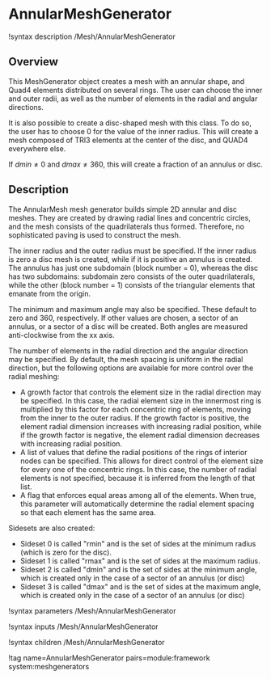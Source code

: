 # AnnularMeshGenerator

!syntax description /Mesh/AnnularMeshGenerator

## Overview

This MeshGenerator object creates a mesh with an annular shape, and Quad4 elements distributed on several rings. The user can choose the inner and outer radii, as well as the number of elements in the radial and angular directions.

It is also possible to create a disc-shaped mesh with this class. To do so, the user has to choose 0 for the value of the inner radius. This will create a mesh composed of TRI3 elements at the center of the disc, and QUAD4 everywhere else.

If $dmin \neq 0$ and $dmax \neq 360$, this will create a fraction of an annulus or disc.

## Description

The AnnularMesh mesh generator builds simple 2D annular and disc meshes. They are created by drawing radial lines and concentric circles, and the mesh consists of the quadrilaterals thus formed. Therefore, no sophisticated paving is used to construct the mesh.

The inner radius and the outer radius must be specified. If the inner radius is zero a disc mesh is created, while if it is positive an annulus is created. The annulus has just one subdomain (block number = 0), whereas the disc has two subdomains: subdomain zero consists of the outer quadrilaterals, while the other (block number = 1) consists of the triangular elements that emanate from the origin.

The minimum and maximum angle may also be specified. These default to zero and 360, respectively. If other values are chosen, a sector of an annulus, or a sector of a disc will be created. Both angles are measured anti-clockwise from the xx axis.

The number of elements in the radial direction and the angular direction may be specified. By default, the mesh spacing is uniform in the radial direction, but the following options are available for more control over the radial meshing:
- A growth factor that controls the element size in the radial direction may be specified.  In this case, the radial element size in the innermost ring is multiplied by this factor for each concentric ring of elements, moving from the inner to the outer radius. If the growth factor is positive, the element radial dimension increases with increasing radial position, while if the growth factor is negative, the element radial dimension decreases with increasing radial position.
- A list of values that define the radial positions of the rings of interior nodes can be specified. This allows for direct control of the element size for every one of the concentric rings. In this case, the number of radial elements is not specified, because it is inferred from the length of that list.
- A flag that enforces equal areas among all of the elements. When true, this parameter will automatically determine the radial element spacing so that each element has the same area.

Sidesets are also created:

- Sideset 0 is called "rmin" and is the set of sides at the minimum radius (which is zero for the disc).
- Sideset 1 is called "rmax" and is the set of sides at the maximum radius.
- Sideset 2 is called "dmin" and is the set of sides at the minimum angle, which is created only in the case of a sector of an annulus (or disc)
- Sideset 3 is called "dmax" and is the set of sides at the maximum angle, which is created only in the case of a sector of an annulus (or disc)

!syntax parameters /Mesh/AnnularMeshGenerator

!syntax inputs /Mesh/AnnularMeshGenerator

!syntax children /Mesh/AnnularMeshGenerator

!tag name=AnnularMeshGenerator pairs=module:framework system:meshgenerators
